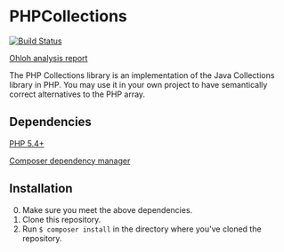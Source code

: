 PHPCollections
==============

[![Build Status](https://travis-ci.org/martyn82/PHPAnalyzer.png?branch=master)](https://travis-ci.org/martyn82/PHPCollections)

[Ohloh analysis report](https://www.ohloh.net/p/php-collections)


The PHP Collections library is an implementation of the Java Collections library in PHP. You may use it in your own
project to have semantically correct alternatives to the PHP array.

Dependencies
------------

[PHP 5.4+](http://www.php.net)

[Composer dependency manager](http://getcomposer.org)

Installation
------------

0. Make sure you meet the above dependencies.
1. Clone this repository.
2. Run ```$ composer install``` in the directory where you've cloned the repository.
